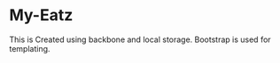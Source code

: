My-Eatz
=======

This is Created using backbone and local storage.
Bootstrap is used for templating.


